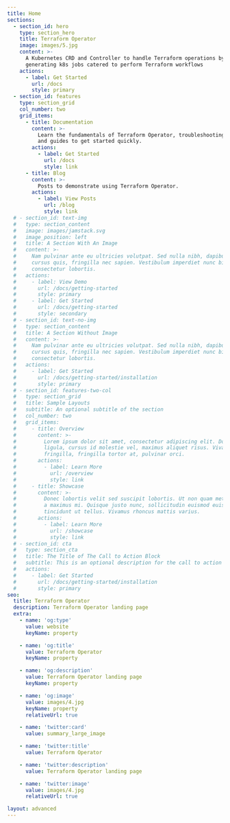 ```yaml
---
title: Home
sections:
  - section_id: hero
    type: section_hero
    title: Terraform Operator
    image: images/5.jpg
    content: >-
      A Kubernetes CRD and Controller to handle Terraform operations by
      generating k8s jobs catered to perform Terraform workflows
    actions:
      - label: Get Started
        url: /docs
        style: primary
  - section_id: features
    type: section_grid
    col_number: two
    grid_items:
      - title: Documentation
        content: >-
          Learn the fundamentals of Terraform Operator, troubleshooting
          and guides to get started quickly.
        actions:
          - label: Get Started
            url: /docs
            style: link
      - title: Blog
        content: >-
          Posts to demonstrate using Terraform Operator.
        actions:
          - label: View Posts
            url: /blog
            style: link
  # - section_id: text-img
  #   type: section_content
  #   image: images/jamstack.svg
  #   image_position: left
  #   title: A Section With An Image
  #   content: >-
  #     Nam pulvinar ante eu ultricies volutpat. Sed nulla nibh, dapibus sit amet
  #     cursus quis, fringilla nec sapien. Vestibulum imperdiet nunc bibendum
  #     consectetur lobortis.
  #   actions:
  #     - label: View Demo
  #       url: /docs/getting-started
  #       style: primary
  #     - label: Get Started
  #       url: /docs/getting-started
  #       style: secondary
  # - section_id: text-no-img
  #   type: section_content
  #   title: A Section Without Image
  #   content: >-
  #     Nam pulvinar ante eu ultricies volutpat. Sed nulla nibh, dapibus sit amet
  #     cursus quis, fringilla nec sapien. Vestibulum imperdiet nunc bibendum
  #     consectetur lobortis.
  #   actions:
  #     - label: Get Started
  #       url: /docs/getting-started/installation
  #       style: primary
  # - section_id: features-two-col
  #   type: section_grid
  #   title: Sample Layouts
  #   subtitle: An optional subtitle of the section
  #   col_number: two
  #   grid_items:
  #     - title: Overview
  #       content: >-
  #         Lorem ipsum dolor sit amet, consectetur adipiscing elit. Donec nisl
  #         ligula, cursus id molestie vel, maximus aliquet risus. Vivamus in nibh
  #         fringilla, fringilla tortor at, pulvinar orci.
  #       actions:
  #         - label: Learn More
  #           url: /overview
  #           style: link
  #     - title: Showcase
  #       content: >-
  #         Donec lobortis velit sed suscipit lobortis. Ut non quam metus. Nullam
  #         a maximus mi. Quisque justo nunc, sollicitudin euismod euismod at,
  #         tincidunt ut tellus. Vivamus rhoncus mattis varius.
  #       actions:
  #         - label: Learn More
  #           url: /showcase
  #           style: link
  # - section_id: cta
  #   type: section_cta
  #   title: The Title of The Call to Action Block
  #   subtitle: This is an optional description for the call to action block.
  #   actions:
  #     - label: Get Started
  #       url: /docs/getting-started/installation
  #       style: primary
seo:
  title: Terraform Operator
  description: Terraform Operator landing page
  extra:
    - name: 'og:type'
      value: website
      keyName: property

    - name: 'og:title'
      value: Terraform Operator
      keyName: property

    - name: 'og:description'
      value: Terraform Operator landing page
      keyName: property

    - name: 'og:image'
      value: images/4.jpg
      keyName: property
      relativeUrl: true

    - name: 'twitter:card'
      value: summary_large_image

    - name: 'twitter:title'
      value: Terraform Operator

    - name: 'twitter:description'
      value: Terraform Operator landing page

    - name: 'twitter:image'
      value: images/4.jpg
      relativeUrl: true

layout: advanced
---
```

